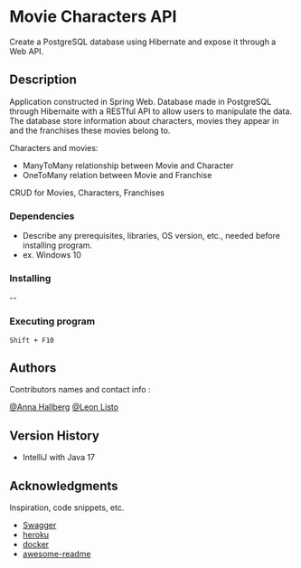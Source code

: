 # Movie Characters API

Create a PostgreSQL database using Hibernate and expose it through a Web API.

## Description

Application constructed in Spring Web. 
Database made in PostgreSQL through Hibernaite with a RESTful API to allow users to manipulate the data.
The database store information about characters, movies they appear in and the franchises these movies belong to.

Characters and movies:

* ManyToMany relationship between Movie and Character 
* OneToMany relation between Movie and Franchise

CRUD for Movies, Characters, Franchises

### Dependencies

* Describe any prerequisites, libraries, OS version, etc., needed before installing program.
* ex. Windows 10

### Installing

--

### Executing program
```
Shift + F10
```
## Authors

Contributors names and contact info : 

[@Anna Hallberg](https://github.com/haruberi)
[@Leon Listo](https://github.com/TheNeonLeon)

## Version History

* IntelliJ with Java 17

## Acknowledgments

Inspiration, code snippets, etc.
* [Swagger](https://swagger.io/)
* [heroku](https://www.heroku.com/)
* [docker](https://www.docker.com/get-started)
* [awesome-readme](https://github.com/matiassingers/awesome-readme)
